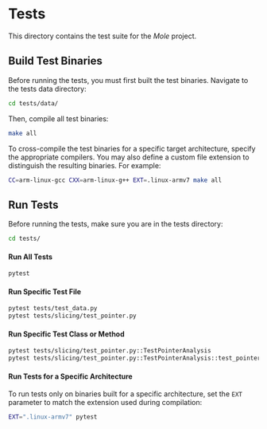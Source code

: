 # Tests
This directory contains the test suite for the *Mole* project.
## Build Test Binaries
Before running the tests, you must first built the test binaries. Navigate to the tests data directory:
```bash
cd tests/data/
```
Then, compile all test binaries:
```bash
make all
```
To cross-compile the test binaries for a specific target architecture, specify the appropriate compilers. You may also define a custom file extension to distinguish the resulting binaries. For example:
```bash
CC=arm-linux-gcc CXX=arm-linux-g++ EXT=.linux-armv7 make all
```
## Run Tests
Before running the tests, make sure you are in the tests directory:
```bash
cd tests/
```
#### Run All Tests
```bash
pytest
```
#### Run Specific Test File
```bash
pytest tests/test_data.py
pytest tests/slicing/test_pointer.py
```
#### Run Specific Test Class or Method
```bash
pytest tests/slicing/test_pointer.py::TestPointerAnalysis
pytest tests/slicing/test_pointer.py::TestPointerAnalysis::test_pointer_analysis_01
```
#### Run Tests for a Specific Architecture
To run tests only on binaries built for a specific architecture, set the `EXT` parameter to match the extension used during compilation:
```bash
EXT=".linux-armv7" pytest
```